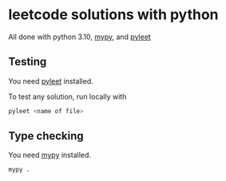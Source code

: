 # leetcode solutions with python 

All done with python 3.10, [mypy](https://github.com/python/mypy), and [pyleet](https://github.com/tusharsadhwani/python_leetcode_runner)

## Testing
You need [pyleet](https://github.com/tusharsadhwani/) installed.  

To test any solution, run locally with 

```bash
pyleet <name of file>
```

## Type checking

You need [mypy](https://github.com/python/mypy) installed.

```bash
mypy .